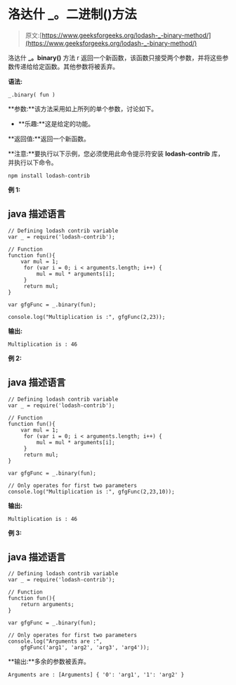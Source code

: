 # 洛达什 _。二进制()方法

> 原文:[https://www.geeksforgeeks.org/lodash-_-binary-method/](https://www.geeksforgeeks.org/lodash-_-binary-method/)

洛达什 **_。binary()** 方法 r 返回一个新函数，该函数只接受两个参数，并将这些参数传递给给定函数。其他参数将被丢弃。

**语法:**

```
_.binary( fun )
```

**参数:**该方法采用如上所列的单个参数，讨论如下。

*   **乐趣:**这是给定的功能。

**返回值:**返回一个新函数。

**注意:**要执行以下示例，您必须使用此命令提示符安装 **lodash-contrib** 库，并执行以下命令。

```
npm install lodash-contrib

```

**例 1:**

## java 描述语言

```
// Defining lodash contrib variable
var _ = require('lodash-contrib'); 

// Function
function fun(){
    var mul = 1;
     for (var i = 0; i < arguments.length; i++) {
         mul = mul * arguments[i];
     }
     return mul;
}

var gfgFunc = _.binary(fun);

console.log("Multiplication is :", gfgFunc(2,23));
```

**输出:**

```
Multiplication is : 46

```

**例 2:**

## java 描述语言

```
// Defining lodash contrib variable
var _ = require('lodash-contrib'); 

// Function
function fun(){
    var mul = 1;
     for (var i = 0; i < arguments.length; i++) {
         mul = mul * arguments[i];
     }
     return mul;
}

var gfgFunc = _.binary(fun);

// Only operates for first two parameters
console.log("Multiplication is :", gfgFunc(2,23,10));
```

**输出:**

```
Multiplication is : 46

```

**例 3:**

## java 描述语言

```
// Defining lodash contrib variable
var _ = require('lodash-contrib'); 

// Function
function fun(){
    return arguments;
}

var gfgFunc = _.binary(fun);

// Only operates for first two parameters
console.log("Arguments are :",
    gfgFunc('arg1', 'arg2', 'arg3', 'arg4'));
```

**输出:**多余的参数被丢弃。

```
Arguments are : [Arguments] { '0': 'arg1', '1': 'arg2' }

```